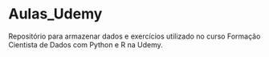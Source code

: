 # Aulas_Udemy
Repositório para armazenar dados e exercícios utilizado no curso Formação Cientista de Dados com Python e R na Udemy.
